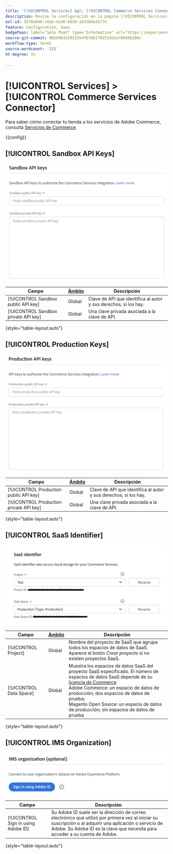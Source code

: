 ```yaml
---
title: '[!UICONTROL Services] &gt; [!UICONTROL Commerce Services Connector]'
description: Revise la configuración en la página [!UICONTROL Services] &gt; [!UICONTROL Commerce Services Connector] del administrador de Commerce.
exl-id: 3570e846-c8ab-4a36-b020-1b536bbd377d
feature: Configuration, Saas
badgePaas: label="Solo PaaS" type="Informative" url="https://experienceleague.adobe.com/es/docs/commerce/user-guides/product-solutions" tooltip="Se aplica solo a proyectos de Adobe Commerce en la nube (infraestructura PaaS administrada por Adobe) y a proyectos locales."
source-git-commit: 0020db425032254fb7661701533d1e700d98260c
workflow-type: tm+mt
source-wordcount: '215'
ht-degree: 1%

---
```


# [!UICONTROL Services] > [!UICONTROL Commerce Services Connector]

Para saber cómo conectar tu tienda a los servicios de Adobe Commerce, consulta [Servicios de Commerce](https://experienceleague.adobe.com/docs/commerce/user-guides/integration-services/saas.html?lang=es).

{{config}}

## [!UICONTROL Sandbox API Keys]

![Clave API de espacio aislado](./assets/sandbox-key-saas-configuration.png)<!-- zoom -->

| Campo | [Ámbito](../../getting-started/websites-stores-views.md#scope-settings) | Descripción |
|--- |--- |--- |
| [!UICONTROL Sandbox public API key] | Global | Clave de API que identifica al autor y sus derechos, si los hay. |
| [!UICONTROL Sandbox private API key] | Global | Una clave privada asociada a la clave de API. |

{style="table-layout:auto"}

## [!UICONTROL Production Keys]

![Clave de API de producción](./assets/prod-key-saas-configuration.png)<!-- zoom -->

| Campo | [Ámbito](../../getting-started/websites-stores-views.md#scope-settings) | Descripción |
|--- |--- |--- |
| [!UICONTROL Production public API key] | Global | Clave de API que identifica al autor y sus derechos, si los hay. |
| [!UICONTROL Production private API key] | Global | Una clave privada asociada a la clave de API. |

{style="table-layout:auto"}

## [!UICONTROL SaaS Identifier]

![Identificador De SaaS](./assets/saas-identifier.png)<!-- zoom -->

| Campo | [Ámbito](../../getting-started/websites-stores-views.md#scope-settings) | Descripción |
|--- |--- |--- |
| [!UICONTROL Project] | Global | Nombre del proyecto de SaaS que agrupa todos los espacios de datos de SaaS. Aparece el botón _Crear proyecto_ si no existen proyectos SaaS. |
| [!UICONTROL Data Space] | Global | Muestra los espacios de datos SaaS del proyecto SaaS especificado. El número de espacios de datos SaaS depende de su [licencia de Commerce](https://experienceleague.adobe.com/docs/commerce/user-guides/integration-services/saas.html?lang=es):<br />Adobe Commerce: un espacio de datos de producción; dos espacios de datos de prueba;<br />Magento Open Source: un espacio de datos de producción; sin espacios de datos de prueba |

{style="table-layout:auto"}

## [!UICONTROL IMS Organization]

![Organización IMS](./assets/ims-organization.png)<!-- zoom -->

| Campo | Descripción |
|--- |--- |
| [!UICONTROL Sign in using Adobe ID] | Su Adobe ID suele ser la dirección de correo electrónico que utilizó por primera vez al iniciar su suscripción o al adquirir una aplicación o servicio de Adobe. Su Adobe ID es la clave que necesita para acceder a su cuenta de Adobe. |

{style="table-layout:auto"}
